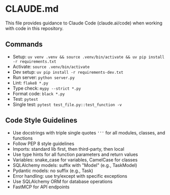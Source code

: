 # CLAUDE.md

This file provides guidance to Claude Code (claude.ai/code) when working with code in this repository.

## Commands

- Setup: `uv venv .venv && source .venv/bin/activate && uv pip install -r requirements.txt`
- Activate: `source .venv/bin/activate`
- Dev setup: `uv pip install -r requirements-dev.txt`
- Run server: `python server.py`
- Lint: `flake8 *.py`
- Type check: `mypy --strict *.py`
- Format code: `black *.py`
- Test: `pytest`
- Single test: `pytest test_file.py::test_function -v`

## Code Style Guidelines

- Use docstrings with triple single quotes `'''` for all modules, classes, and functions
- Follow PEP 8 style guidelines
- Imports: standard lib first, then third-party, then local
- Use type hints for all function parameters and return values
- Variables: snake_case for variables, CamelCase for classes
- SQLAlchemy models: suffix with "Model" (e.g., TaskModel)
- Pydantic models: no suffix (e.g., Task)
- Error handling: use try/except with specific exceptions
- Use SQLAlchemy ORM for database operations
- FastMCP for API endpoints